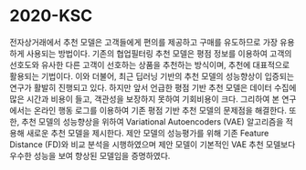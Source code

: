 # 2020-KSC

전자상거래에서 추천 모델은 고객들에게 편의를 제공하고 구매를 유도하므로 가장 유용하게 사용되는 방법이다. 기존의 협업필터링 추천 모델은 평점 정보를 이용하여 고객의 선호도와 유사한 다른 고객이 선호하는 상품을 추천하는 방식이며, 추천에 대표적으로 활용되는 기법이다. 이와 더불어, 최근 딥러닝 기반의 추천 모델의 성능향상이 입증되는 연구가 활발히 진행되고 있다. 하지만 앞서 언급한 평점 기반 추천 모델은 데이터 수집에 많은 시간과 비용이 들고, 객관성을 보장하지 못하여 기회비용이 크다. 그리하여 본 연구에서는 온라인 행동 로그를 이용하여 기존 평점 기반 추천 모델의 문제점을 해결한다. 또한, 추천 모델의 성능향상을 위하여 Variational Autoencoders (VAE) 알고리즘을 적용해 새로운 추천 모델을 제시한다. 제안 모델의 성능평가를 위해 기존 Feature Distance (FD)와 비교 분석을 시행하였으며 제안 모델이 기본적인 VAE 추천 모델보다 우수한 성능을 보여 향상된 모델임을 증명하였다. 
